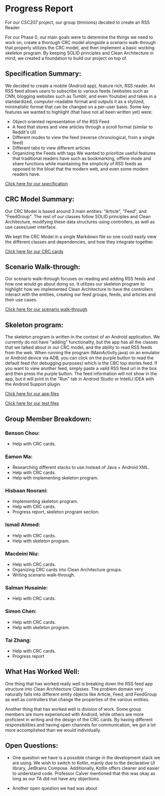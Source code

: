 # Progress Report
For our CSC207 project, our group (tminions) decided to create an RSS Reader.

For our Phase 0, our main goals were to determine the things we need to work on, create a thorough CRC model alongside a scenario walk-through that properly utilizes the CRC model, and then implement a basic working skeleton program. By keeping SOLID principles and Clean Architecture in mind, we created a foundation to build our project on top of.

## Specification Summary:
We decided to create a mobile (Android app), feature rich, RSS reader. An RSS feed allows users to subscribe to various feeds (websites such as CNN, blogging websites such as Tumblr, and even Youtube) and takes in a standardized, computer-readable format and outputs it as a stylized, minimalistic format that can be changed on a per-user basis. Some key features we wanted to highlight (that have not all been written yet) were:
- Object-oriented representation of the RSS Feed
- A feed that stores and view articles through a scroll format (similar to Reddit's UI)
- Different modes to view the feed (reverse chronological, from a single feed)
- Different tabs to view different articles
- Organizing the Feeds with tags
We wanted to prioritize useful features that traditional readers have such as bookmarking, offline mode and share functions while maintaining the simplicity of RSS feeds as opposed to the bloat that the modern web, and even some modern readers have.

[Click here for our specification](https://github.com/tminions/binocularss/blob/main/phase0/specification.md)

## CRC Model Summary:
Our CRC Model is based around 3 main entities: "Article", "Feed", and "FeedGroup". The rest of our classes follow SOLID principles and Clean Architecture, modifying these data structures using controllers, as well as use cases/user interface. 

We kept the CRC Model in a single Markdown file so one could easily view the different classes and dependencies, and how they integrate together.

[Click here for our CRC cards](https://github.com/tminions/binocularss/blob/main/phase0/crc.md)

## Scenario Walk-through:

Our scenario walk-through focuses on reading and adding RSS feeds and how one would go about doing so. It utilizes our skeleton program to highlight how we implemented Clean Architecture to have the controllers interact with the entities, creating our feed groups, feeds, and articles and their use cases.

[Click here for our scenario walk-through](https://github.com/tminions/binocularss/blob/main/phase0/walk-through.md)

## Skeleton program:

The skeleton program is written in the context of an Android application. We currently do not have "adding" functionality, but the app has all the classes that we talked about in our CRC model, and the ability to read RSS feeds from the web. When running the program (MainActivity.java) on an emulator or Android device via ADB, you can click on the purple button to read the default feed (for debugging purposes) which is the CBC top stories feed. If you want to view another feed, simply paste a valid RSS feed url in the box and then press the purple button. The feed information will not show in the app, but it will print in the "Run" tab in Android Studio or IntelliJ IDEA with the Android Support plugin.

[Click here for our app files](https://github.com/tminions/binocularss/tree/main/app/src/main/java/monster/minions/binocularss)

[Click here for our test files](https://github.com/tminions/binocularss/blob/main/app/src/test/java/monster/minions/binocularss/UnitTest.java)

## Group Member Breakdown:

### Benson Chou:
- Help with CRC cards.

### Eamon Ma:
- Researching different stacks to use instead of Java + Android XML.
- Help with CRC cards.
- Help with implementing skeleton program.

### Hisbaan Noorani:
- Implementing skeleton program.
- Help with CRC cards.
- Progress report, skeleton program section.

### Ismail Ahmed:
- Help with CRC cards.
- Help with skeleton program.

### Macdeini Niu:
- Help with CRC cards.
- Organizing CRC cards into Clean Architecture groups.
- Writing scenario walk-through.

### Salman Husainie:
- Help with CRC cards.

### Simon Chen:
- Help with CRC cards.
- Help with skeleton program.

### Tai Zhang:
- Help with CRC cards.
- Progress report

## What Has Worked Well:
One thing that has worked really well is breaking down the RSS feed app structure into Clean Architecture Classes. The problem domain very naturally falls into different entity objects like Article, Feed, and FeedGroup as well as controllers that change the properties of the various entities.

Another thing that has worked well is division of work. Some group members are more experienced with Android, while others are more proficient in writing and the design of the CRC cards. By having different responsibilities and having open channels for communication, we got a lot more accomplished than we would individually.

## Open Questions:
- One question we have is a possible change in the development stack we are using. We wish to switch to Kotlin, mainly due to the declarative UI library, JetBrains Compose. Additionally, Kotlin offers cleaner and easier to understand code. Professor Calver mentioned that this was okay as long as our TA did not have any objections.

- Another open question we had was about
